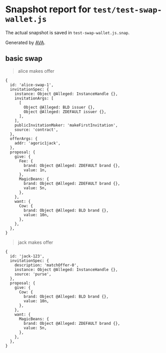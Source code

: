 # Snapshot report for `test/test-swap-wallet.js`

The actual snapshot is saved in `test-swap-wallet.js.snap`.

Generated by [AVA](https://avajs.dev).

## basic swap

> alice makes offer

    {
      id: 'alice-swap-1',
      invitationSpec: {
        instance: Object @Alleged: InstanceHandle {},
        invitationArgs: [
          [
            Object @Alleged: BLD issuer {},
            Object @Alleged: ZDEFAULT issuer {},
          ],
        ],
        publicInvitationMaker: 'makeFirstInvitation',
        source: 'contract',
      },
      offerArgs: {
        addr: 'agoric1jack',
      },
      proposal: {
        give: {
          Fee: {
            brand: Object @Alleged: ZDEFAULT brand {},
            value: 1n,
          },
          MagicBeans: {
            brand: Object @Alleged: ZDEFAULT brand {},
            value: 5n,
          },
        },
        want: {
          Cow: {
            brand: Object @Alleged: BLD brand {},
            value: 10n,
          },
        },
      },
    }

> jack makes offer

    {
      id: 'jack-123',
      invitationSpec: {
        description: 'matchOffer-0',
        instance: Object @Alleged: InstanceHandle {},
        source: 'purse',
      },
      proposal: {
        give: {
          Cow: {
            brand: Object @Alleged: BLD brand {},
            value: 10n,
          },
        },
        want: {
          MagicBeans: {
            brand: Object @Alleged: ZDEFAULT brand {},
            value: 5n,
          },
        },
      },
    }
